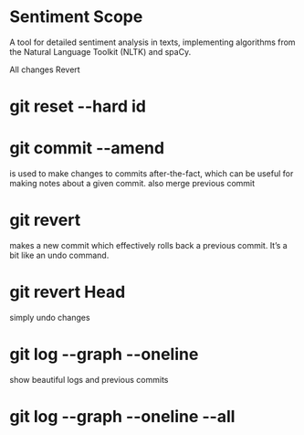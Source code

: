# Sentiment Scope
A tool for detailed sentiment analysis in texts, implementing algorithms from the Natural Language Toolkit (NLTK) and spaCy.

All changes Revert 
# git reset --hard id

# git commit --amend
 is used to make changes to commits after-the-fact, which can be useful for making notes about a given commit.
also merge previous commit 
# git revert 
 makes a new commit which effectively rolls back a previous commit. It’s a bit like an undo command.
# git revert Head
simply undo changes
# git log --graph --oneline
show beautiful logs and previous commits 
# git log --graph --oneline --all
